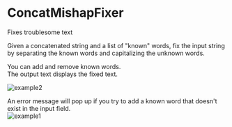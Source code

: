 # ConcatMishapFixer
Fixes troublesome text<br/>

Given a concatenated string and a list of "known" words, fix the input string by separating the known words and capitalizing the unknown words.

You can add and remove known words. <br/>
The output text displays the fixed text. <br/>

![example2](https://user-images.githubusercontent.com/27499574/216706920-cd05e317-90ec-48d3-958f-8823319e2512.png)

An error message will pop up if you try to add a known word that doesn't exist in the input field. <br/>
![example1](https://user-images.githubusercontent.com/27499574/216706910-af0a0d1a-f7a3-4820-b591-e54744b6778a.png) 

